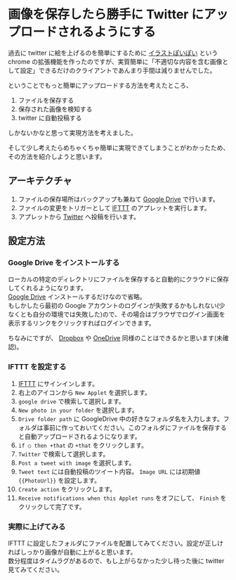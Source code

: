 # 画像を保存したら勝手に Twitter にアップロードされるようにする

過去に twitter に絵を上げるのを簡単にするために [イラストぽいぽい](http://mushus.dip.jp/illust-poipoi/index.html) という chrome の拡張機能を作ったのですが、実質簡単に「不適切な内容を含む画像として設定」できるだけのクライアントであんまり手間は減りませんでした。

ということでもっと簡単にアップロードする方法を考えたところ、

1. ファイルを保存する
1. 保存された画像を検知する
1. twitter に自動投稿する

しかないかなと思って実現方法を考えました。

そして少し考えたらめちゃくちゃ簡単に実現できてしまうことがわかったため、その方法を紹介しようと思います。

## アーキテクチャ

1. ファイルの保存場所はバックアップも兼ねて [Google Drive](https://www.google.com/intl/ja_ALL/drive/download/) で行います。
1. ファイルの変更をトリガーとして [IFTTT](https://ifttt.com/) のアプレットを実行します。
1. アプレットから [Twitter](https://twitter.com/) へ投稿を行います。

## 設定方法

### Google Drive をインストールする

ローカルの特定のディレクトリにファイルを保存すると自動的にクラウドに保存してくれるようになります。  
[Google Drive](https://www.google.com/intl/ja_ALL/drive/download/) インストールするだけなので省略。  
もしかしたら最初の Google アカウントのログインが失敗するかもしれない(少なくとも自分の環境では失敗した)ので、その場合はブラウザでログイン画面を表示するリンクをクリックすればログインできます。

ちなみにですが、 [Dropbox](https://www.dropbox.com/) や [OneDrive](https://onedrive.live.com/about/ja-jp/) 同様のことはできるかと思います(未確認)。  

### IFTTT を設定する

1. [IFTTT](https://ifttt.com) にサインインします。
1. 右上のアイコンから `New Applet` を選択します。
1. `google drive` で検索して選択します。
1. `New photo in your folder` を選択します。
1. `Drive folder path` に GoogleDrive 中の好きなフォルダ名を入力します。フォルダは事前に作っておいてください。このフォルダにファイルを保存すると自動アップロードされるようになります。
1. `if ○ then +that` の `+that` をクリックします。
1. `Twitter` で検索して選択します。
1. `Post a tweet with image` を選択します。
1. `Tweet text` には自動投稿のツイート内容。 `Image URL` には初期値 `{{PhotoUrl}}` を設定します。
1. `Create action` をクリックします。
1. `Receive notifications when this Applet runs` をオフにして、 `Finish` をクリックして完了です。

### 実際に上げてみる

IFTTT に設定したフォルダにファイルを配置してみてください。設定が正しければしっかり画像が自動に上がると思います。  
数分程度はタイムラグがあるので、もし上がらなかった少し待った後に twitter 見てみてください。  
